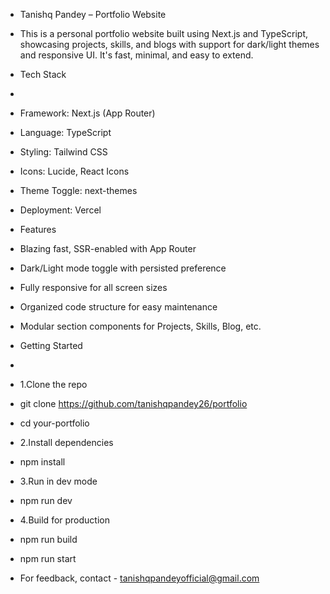 - Tanishq Pandey – Portfolio Website
- This is a personal portfolio website built using Next.js and TypeScript, showcasing projects, skills, and blogs with support for dark/light themes and responsive UI. It's fast, minimal, and easy to extend.

- Tech Stack
- 
- Framework: Next.js (App Router)
- Language: TypeScript
- Styling: Tailwind CSS
- Icons: Lucide, React Icons
- Theme Toggle: next-themes
- Deployment: Vercel

- Features

- Blazing fast, SSR-enabled with App Router
- Dark/Light mode toggle with persisted preference
- Fully responsive for all screen sizes
- Organized code structure for easy maintenance
- Modular section components for Projects, Skills, Blog, etc.

- Getting Started
- 
- 1.Clone the repo
- git clone https://github.com/tanishqpandey26/portfolio
- cd your-portfolio

- 2.Install dependencies
- npm install

- 3.Run in dev mode
- npm run dev

- 4.Build for production
- npm run build
- npm run start

- For feedback, contact - tanishqpandeyofficial@gmail.com